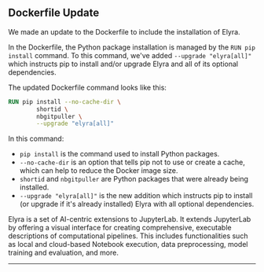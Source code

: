 ## Dockerfile Update

We made an update to the Dockerfile to include the installation of Elyra. 

In the Dockerfile, the Python package installation is managed by the `RUN pip install` command. To this command, we've added `--upgrade "elyra[all]"` which instructs pip to install and/or upgrade Elyra and all of its optional dependencies.

The updated Dockerfile command looks like this:

```Dockerfile
RUN pip install --no-cache-dir \
        shortid \
        nbgitpuller \
        --upgrade "elyra[all]" 
```

In this command:
- `pip install` is the command used to install Python packages.
- `--no-cache-dir` is an option that tells pip not to use or create a cache, which can help to reduce the Docker image size.
- `shortid` and `nbgitpuller` are Python packages that were already being installed.
- `--upgrade "elyra[all]"` is the new addition which instructs pip to install (or upgrade if it's already installed) Elyra with all optional dependencies.

Elyra is a set of AI-centric extensions to JupyterLab. It extends JupyterLab by offering a visual interface for creating comprehensive, executable descriptions of computational pipelines. This includes functionalities such as local and cloud-based Notebook execution, data preprocessing, model training and evaluation, and more.

---

